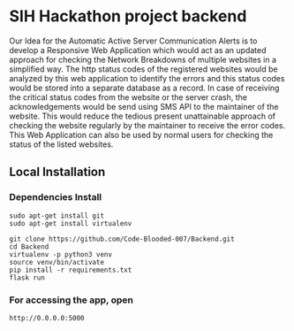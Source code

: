 # SIH Hackathon project backend

Our Idea for the Automatic Active Server Communication Alerts is to develop a Responsive Web Application which would act as an updated approach for checking the Network Breakdowns of multiple websites in a simplified way. The http status codes of the registered websites would be analyzed by this web application to identify the errors and this status codes would be stored into a separate database as a record. In case of receiving the critical status codes from the website or the server crash, the acknowledgements would be send using SMS API to the maintainer of the website. This would reduce the tedious present unattainable approach of checking the website regularly by the maintainer to receive the error codes. This Web Application can also be used by normal users for checking the status of the listed websites.

## Local Installation

### Dependencies Install
```
sudo apt-get install git
sudo apt-get install virtualenv
```

```
git clone https://github.com/Code-Blooded-007/Backend.git
cd Backend
virtualenv -p python3 venv
source venv/bin/activate
pip install -r requirements.txt
flask run

```


### For accessing the app, open
```
http://0.0.0.0:5000
```

